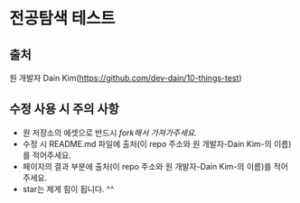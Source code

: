 # 전공탐색 테스트

## 출처
원 개발자 Dain Kim(https://github.com/dev-dain/10-things-test)

## 수정 사용 시 주의 사항
- 원 저장소의 에셋으로 반드시 *fork해서 가져가주세요.* 
- 수정 시 README.md 파일에 출처(이 repo 주소와 원 개발자-Dain Kim-의 이름)를 적어주세요.
- 페이지의 결과 부분에 출처(이 repo 주소와 원 개발자-Dain Kim-의 이름)를 적어주세요.
- star는 제게 힘이 됩니다. ^^
